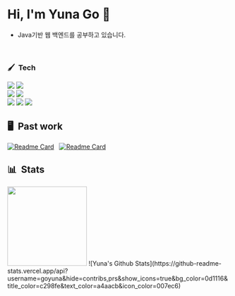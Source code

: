 # Hi, I'm Yuna Go 🤚
- Java기반 웹 백엔드를 공부하고 있습니다.
  
&nbsp;
### 🖌 &nbsp;Tech

<img src="https://img.shields.io/badge/JAVA-007396?style=flat-square&logo=java&logoColor=white">&nbsp;<img src="https://img.shields.io/badge/Python-3776AB?style=flat-square&logo=Python&logoColor=white"/><br/>
<img src="https://img.shields.io/badge/Node.js-339933?style=flat-square&logo=Node.js&logoColor=white"/>
<img src="https://img.shields.io/badge/MySQL-4479A1?style=flat-square&logo=MYSQL&logoColor=white"/><br/> 
<img src="https://img.shields.io/badge/Git-F05032?style=flat-square&logo=Git&logoColor=white"/>&nbsp;<img src="https://img.shields.io/badge/GitHub-181717?style=flat-square&logo=Github&logoColor=white"/>&nbsp;<img src="https://img.shields.io/badge/Notion-000000?style=flat-square&logo=Notion&logoColor=white"/><br/> 

## 🖥 &nbsp;Past work

[![Readme Card](https://github-readme-stats.vercel.app/api/pin/?username=gaeunpark924&repo=Comprehensive-Design-2&bg_color=0d1116&title_color=c298fe&text_color=a4aacb&icon_color=007ec6)](https://github.com/gaeunpark924/Comprehensive-Design-2)
&nbsp;
[![Readme Card](https://github-readme-stats.vercel.app/api/pin/?username=goyuna&repo=TestAutomation&bg_color=0d1116&title_color=c298fe&text_color=a4aacb&icon_color=007ec6)](https://github.com/goyuna/TestAutomation)

## 📊 &nbsp;Stats
<img src="http://mazassumnida.wtf/api/v2/generate_badge?boj=poly" height=180>
![Yuna's Github Stats](https://github-readme-stats.vercel.app/api?username=goyuna&hide=contribs,prs&show_icons=true&bg_color=0d1116&title_color=c298fe&text_color=a4aacb&icon_color=007ec6)

